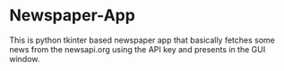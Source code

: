 # Newspaper-App
This is python tkinter based newspaper app that basically fetches some news from the newsapi.org using the API key and presents in the GUI window.
